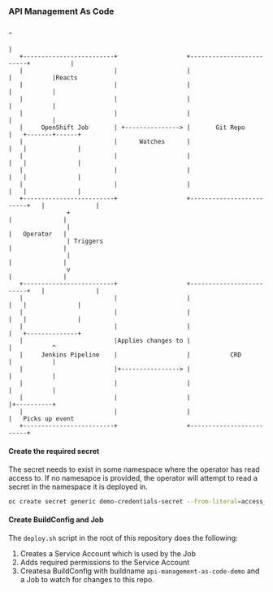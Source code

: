 ### API Management As Code


                                                                                           ^
                                                                                           |
       +-------------------------+                   +-------------------------+           |
       |                         |                   |                         |           |Reacts
       |                         |                   |                         |           |
       |                         |                   |                         |           |
       |                         |                   |                         |           |
       |     OpenShift Job       | +---------------> |       Git Repo          |   +-------+------+
       |                         |      Watches      |                         |   |              |
       |                         |                   |                         |   |              |
       |                         |                   |                         |   |              |
       |                         |                   |                         |   |              |
       +-------------------------+                   +-------------------------+   |              |
                    +                                                              |              |
                    |                                                              |   Operator   |
                    | Triggers                                                     |              |
                    |                                                              |              |
                    v                                                              |              |
       +-------------------------+                   +-------------------------+   |              |
       |                         |                   |                         |   |              |
       |                         |                   |                         |   |              |
       |                         |                   |                         |   +--------------+
       |                         |Applies changes to |                         |           ^
       |     Jenkins Pipeline    |                   |           CRD           |           |
       |                         |+----------------> |                         |           |
       |                         |                   |                         |           |
       |                         |                   |                         |+----------+
       |                         |                   |                         |   Picks up event
       +-------------------------+                   +-------------------------+

#### Create the required secret

The secret needs to exist in some namespace where the operator has read access to. If no namesapce is provided, the operator
will attempt to read a secret in the namespace it is deployed in.

```bash
oc create secret generic demo-credentials-secret --from-literal=access_token=supersecret --from-literal=admin_portal_url=https://my-admin-portal.3scale.net
```


#### Create BuildConfig and Job

The `deploy.sh` script in the root of this repository does the following:

1. Creates a Service Account which is used by the Job
1. Adds required permissions to the Service Account
1. Createsa BuildConfig with buildname `api-management-as-code-demo` and a Job to watch for changes to this repo.

